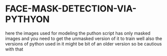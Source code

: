 # FACE-MASK-DETECTION-VIA-PYTHYON

here the images used for modeling the puthon script has only masked images and you need to get the unmasked version of it to train well 
also the versions of python used in it might be bit of an older version so be cautious with that
